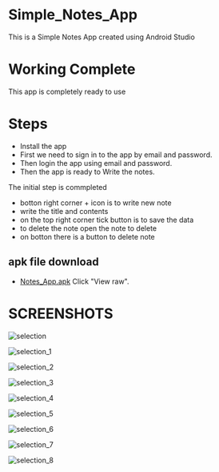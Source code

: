 # Simple_Notes_App

This is a Simple Notes App created using Android Studio

# Working Complete

This app is completely ready to use 

# Steps
 * Install the app
 * First we need to sign in to the app by email and password.
 * Then login the app using email and password.
 * Then the app is ready to Write the notes.

 The initial step is commpleted

 * botton right corner + icon is to write new note
 * write the title and contents
 * on the top right corner tick button is to save the data
 * to delete the note open the note to delete 
 * on botton there is a button to delete note
 
 ## apk file download
  * [Notes_App.apk](Notes_App) Click "View raw".

# SCREENSHOTS 

![selection](https://user-images.githubusercontent.com/121479325/232278202-e91d2d04-e269-4f8c-a4db-abc0cbbe9fe7.jpg)

![selection_1](https://user-images.githubusercontent.com/121479325/232279151-9f8cd8f8-3430-4619-b4fa-7db4bf8e1601.png)

![selection_2](https://user-images.githubusercontent.com/121479325/232279152-95393a8e-e6cc-4ea5-b54b-7acc44450fc6.png)

![selection_3](https://user-images.githubusercontent.com/121479325/232279153-251019a6-8e79-430b-9b91-ee65f0592a12.png)

![selection_4](https://user-images.githubusercontent.com/121479325/232279154-f9944a85-35b6-4f54-af91-7f0bb9f82c7f.png)

![selection_5](https://user-images.githubusercontent.com/121479325/232279155-b27ddd0c-5ef5-4711-9c58-418d541c8b56.png)

![selection_6](https://user-images.githubusercontent.com/121479325/232279156-c26d8c7b-e029-4294-b17d-8cba8e63b33a.png)

![selection_7](https://user-images.githubusercontent.com/121479325/232279157-72a379dc-1f0d-4b06-9705-334a2373c1c5.png)

![selection_8](https://user-images.githubusercontent.com/121479325/232279158-81fbf6dc-3d67-48e7-83a5-b703043c36a4.png)
